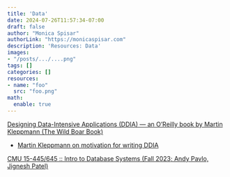 ```yaml
---
title: 'Data'
date: 2024-07-26T11:57:34-07:00
draft: false
author: "Monica Spisar"
authorLink: "https://monicaspisar.com"
description: 'Resources: Data'
images: 
- "/posts/.../....png"
tags: []
categories: []
resources:
- name: "foo"
  src: "foo.png"
math:
  enable: true
---
```


[Designing Data\-Intensive Applications \(DDIA\) — an O’Reilly book by Martin Kleppmann \(The Wild Boar Book\)](https://dataintensive.net/)

- [Martin Kleppmann on motivation for writing DDIA](https://martin.kleppmann.com/2014/09/15/writing-a-book.html)

[CMU 15\-445\/645 \:\: Intro to Database Systems \(Fall 2023; Andy Pavlo, Jignesh Patel)](https://15445.courses.cs.cmu.edu/fall2023/)